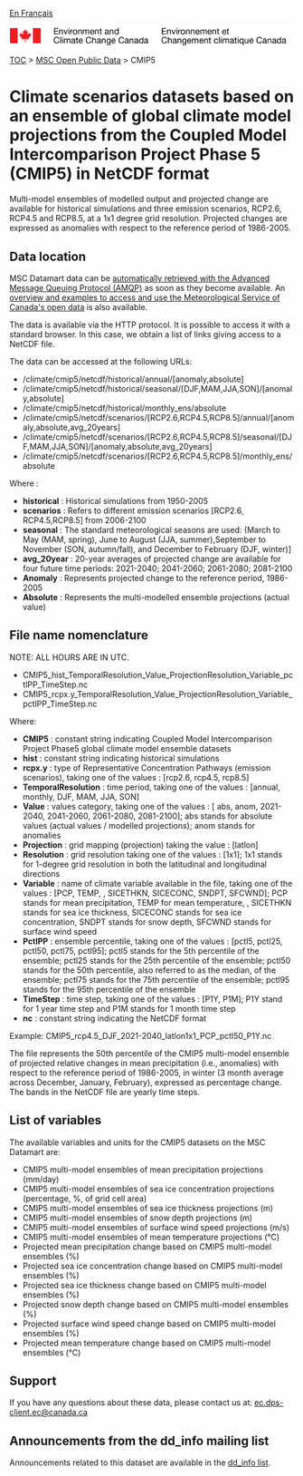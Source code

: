 [En Français](readme_cangrd-datamart_fr.md)

![ECCC logo](../../img_eccc-logo.png)

[TOC](../../readme_en.md) > [MSC Open Public Data](../readme_en.md) > CMIP5

# Climate scenarios datasets based on an ensemble of global climate model projections from the Coupled Model Intercomparison Project Phase 5 (CMIP5) in NetCDF format

Multi-model ensembles of modelled output and projected change are available for historical simulations and three emission scenarios, RCP2.6, RCP4.5 and RCP8.5, at a 1x1 degree grid resolution. Projected changes are expressed as anomalies with respect to the reference period of 1986-2005. 

## Data location

MSC Datamart data can be [automatically retrieved with the Advanced Message Queuing Protocol (AMQP)](.../../msc-datamart/amqp_en.md) as soon as they become available. An [overview and examples to access and use the Meteorological Service of Canada's open data](.../../usage-overview/readme_en.md) is also available.

The data is available via the HTTP protocol. It is possible to access it with a standard browser. In this case, we obtain a list of links giving access to a NetCDF file.

The data can be accessed at the following URLs:

* /climate/cmip5/netcdf/historical/annual/[anomaly,absolute]
* /climate/cmip5/netcdf/historical/seasonal/[DJF,MAM,JJA,SON]/[anomaly,absolute]
* /climate/cmip5/netcdf/historical/monthly_ens/absolute
* /climate/cmip5/netcdf/scenarios/[RCP2.6,RCP4.5,RCP8.5]/annual/[anomaly,absolute,avg_20years]                                                                  
* /climate/cmip5/netcdf/scenarios/[RCP2.6,RCP4.5,RCP8.5]/seasonal/[DJF,MAM,JJA,SON]/[anomaly,absolute,avg_20years]                                                                             
* /climate/cmip5/netcdf/scenarios/[RCP2.6,RCP4.5,RCP8.5]/monthly_ens/absolute

Where :

* __historical__ : Historical simulations from 1950-2005
* __scenarios__ : Refers to different emission scenarios [RCP2.6, RCP4.5,RCP8.5] from 2006-2100
* __seasonal__ : The standard meteorological seasons are used: (March to May (MAM, spring), June to August (JJA, summer),September to November (SON, autumn/fall), and December to February (DJF, winter)]
* __avg_20year__ : 20-year averages of projected change are available for four future time periods: 2021-2040; 2041-2060; 2061-2080; 2081-2100
* __Anomaly__ : Represents projected change to the reference period, 1986-2005
* __Absolute__ : Represents the multi-modelled ensemble projections (actual value)

## File name nomenclature 

NOTE: ALL HOURS ARE IN UTC.

* CMIP5_hist_TemporalResolution_Value_ProjectionResolution_Variable_pctlPP_TimeStep.nc
* CMIP5_rcpx.y_TemporalResolution_Value_ProjectionResolution_Variable_pctlPP_TimeStep.nc

Where:

* __CMIP5__ : constant string indicating Coupled Model Intercomparison Project Phase5 global climate model ensemble datasets
* __hist__ : constant string indicating historical simulations
* __rcpx.y__ : type of Representative Concentration Pathways (emission scenarios), taking one of the values : [rcp2.6, rcp4.5, rcp8.5]
* __TemporalResolution__ : time period, taking one of the values : [annual, monthly, DJF, MAM, JJA, SON]
* __Value__ : values category, taking one of the values :  [ abs, anom, 2021-2040, 2041-2060, 2061-2080, 2081-2100]; abs stands for absolute values (actual values / modelled projections); anom stands for anomalies
* __Projection__ : grid mapping (projection) taking the value : [latlon]
* __Resolution__ : grid resolution taking one of the values : [1x1]; 1x1 stands for 1-degree grid resolution in both the latitudinal and longitudinal directions
* __Variable__ : name of climate variable available in the file, taking one of the values : [PCP, TEMP, , SICETHKN, SICECONC, SNDPT, SFCWND]; PCP stands for mean precipitation, TEMP for mean temperature, , SICETHKN stands for sea ice thickness, SICECONC stands for sea ice concentration, SNDPT stands for snow depth, SFCWND stands for surface wind speed
* __PctlPP__ : ensemble percentile, taking one of the values : [pctl5, pctl25, pctl50, pctl75, pctl95]; pctl5 stands for the 5th percentile of the ensemble; pctl25 stands for the 25th percentile of the ensemble; pctl50 stands for the 50th percentile, also referred to as the median, of the ensemble; pctl75 stands for the 75th percentile of the ensemble; pctl95 stands for the 95th percentile of the ensemble
* __TimeStep__ : time step, taking one of the values : [P1Y, P1M]; P1Y stand for 1 year time step and P1M stands for 1 month time step
* __nc__ : constant string indicating the NetCDF format

Example:   CMIP5_rcp4.5_DJF_2021-2040_latlon1x1_PCP_pctl50_P1Y.nc

The file represents the 50th percentile of the CMIP5 multi-model ensemble of projected relative changes in mean precipitation (i.e., anomalies) with respect to the reference period of 1986-2005, in winter (3 month average across December, January, February), expressed as percentage change. The bands in the NetCDF file are yearly time steps.


## List of variables

The available variables and units for the CMIP5 datasets on the MSC Datamart are:

* CMIP5 multi-model ensembles of mean precipitation projections (mm/day)
* CMIP5 multi-model ensembles of sea ice concentration projections (percentage, %, of grid cell area)
* CMIP5 multi-model ensembles of sea ice thickness projections (m)
* CMIP5 multi-model ensembles of snow depth projections (m)
* CMIP5 multi-model ensembles of surface wind speed projections (m/s)
* CMIP5 multi-model ensembles of mean temperature projections (°C)
* Projected mean precipitation change based on CMIP5 multi-model ensembles (%)
* Projected sea ice concentration change based on CMIP5 multi-model ensembles (%) 
* Projected sea ice thickness change based on CMIP5 multi-model ensembles (%)
* Projected snow depth change based on CMIP5 multi-model ensembles (%)
* Projected surface wind speed change based on CMIP5 multi-model ensembles (%)
* Projected mean temperature change based on CMIP5 multi-model ensembles (°C)

## Support

If you have any questions about these data, please contact us at: ec.dps-client.ec@canada.ca

## Announcements from the dd_info mailing list 

Announcements related to this dataset are available in the [dd_info list](https://lists.ec.gc.ca/cgi-bin/mailman/listinfo/dd_info).

